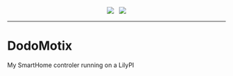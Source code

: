 <p align="center">
<img src="https://img.shields.io/github/last-commit/destroyedlolo/5MinutesMore.svg?style=for-the-badge" />
&nbsp;
<img src="https://img.shields.io/github/license/destroyedlolo/5MinutesMore.svg?style=for-the-badge" />
</p>
<hr/>

# DodoMotix
My SmartHome controler running on a LilyPI
